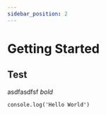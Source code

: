```yaml
---
sidebar_position: 2
---
```


# Getting Started

## Test
asdfasdfsf *bold* 

```
console.log('Hello World')
```
